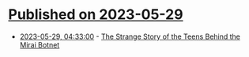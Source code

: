 # [Published on 2023-05-29](index.md)

* [2023-05-29, 04:33:00](https://soylentnews.org/article.pl?sid=23/05/28/0945253&from=rss) - [The Strange Story of the Teens Behind the Mirai Botnet](https://soylentnews.org/article.pl?sid=23/05/28/0945253&from=rss)
